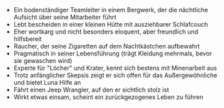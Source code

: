 - Ein bodenständiger Teamleiter in einem Bergwerk, der die nächtliche Aufsicht über seine Mitarbeiter führt
- Lebt bescheiden in einer kleinen Hütte mit ausziehbarer Schlafcouch
- Eher wortkarg und nicht besonders eloquent, aber freundlich und hilfsbereit
- Raucher, der seine Zigaretten auf dem Nachtkästchen aufbewahrt
- Pragmatisch in seiner Lebensführung (trägt Kleidung mehrmals, bevor sie gewaschen wird)
- Experte für "Löcher" und Krater, kennt sich bestens mit Minenarbeit aus
- Trotz anfänglicher Skepsis zeigt er sich offen für das Außergewöhnliche und bietet Luna Hilfe an
- Fährt einen Jeep Wrangler, auf den er sichtlich stolz ist
- Wirkt etwas einsam, scheint ein zurückgezogenes Leben zu führen